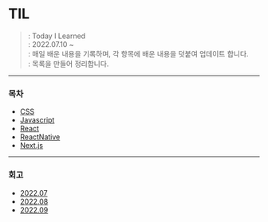 # TIL
> : Today I Learned <br />
> : 2022.07.10 ~<br />
> : 매일 배운 내용을 기록하며, 각 항목에 배운 내용을 덧붙여 업데이트 합니다.<br />
> : 목록을 만들어 정리합니다.<br />

-----

### 목차
- [CSS](https://github.com/rudans987/TIL/tree/main/CSS)
- [Javascript](https://github.com/rudans987/TIL/tree/main/javascript)
- [React](https://github.com/rudans987/TIL/tree/main/React)
- [ReactNative](https://github.com/rudans987/TIL/tree/main/ReactNative)
- [Next.js](https://github.com/rudans987/TIL/tree/main/Next.js)

-----

### 회고
- [2022.07](https://github.com/rudans987/TIL/tree/main/%ED%9A%8C%EA%B3%A0/2022.07)
- [2022.08](https://github.com/rudans987/TIL/tree/main/%ED%9A%8C%EA%B3%A0/2022.08)
- [2022.09](https://github.com/rudans987/TIL/tree/main/%ED%9A%8C%EA%B3%A0/2022.09)
